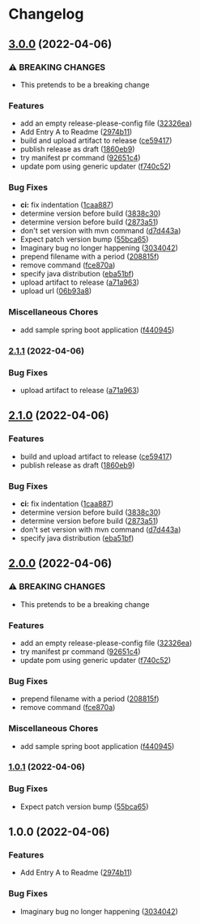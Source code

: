 # Changelog

## [3.0.0](https://github.com/paulschuberth/release-please-experiments/compare/v2.1.1...v3.0.0) (2022-04-06)


### ⚠ BREAKING CHANGES

* This pretends to be a breaking change

### Features

* add an empty release-please-config file ([32326ea](https://github.com/paulschuberth/release-please-experiments/commit/32326ea0cade06790152ac7e6b4d947a0607ad1b))
* Add Entry A to Readme ([2974b11](https://github.com/paulschuberth/release-please-experiments/commit/2974b11be410e2badc8c1b76ea2712165ede88f6))
* build and upload artifact to release ([ce59417](https://github.com/paulschuberth/release-please-experiments/commit/ce59417ee521980c12b037073a963831601b4ebc))
* publish release as draft ([1860eb9](https://github.com/paulschuberth/release-please-experiments/commit/1860eb9da88da96aafcfc7a3ff2e842d43c24b1b))
* try manifest pr command ([92651c4](https://github.com/paulschuberth/release-please-experiments/commit/92651c44ed5ed1e8659c18255d0dcf509d4ddf58))
* update pom using generic updater ([f740c52](https://github.com/paulschuberth/release-please-experiments/commit/f740c5285cececc65fb052c3fa03de3f624eecf2))


### Bug Fixes

* **ci:** fix indentation ([1caa887](https://github.com/paulschuberth/release-please-experiments/commit/1caa88787ed7f45546b2a60384e4844a648b835a))
* determine version before build ([3838c30](https://github.com/paulschuberth/release-please-experiments/commit/3838c3090df5f57e6ccaddcf08aa93c2859a524a))
* determine version before build ([2873a51](https://github.com/paulschuberth/release-please-experiments/commit/2873a51ba2cd42e54ba8a6aaa6201421b04ff9d5))
* don't set version with mvn command ([d7d443a](https://github.com/paulschuberth/release-please-experiments/commit/d7d443ae8f75cd805a861a7b1061cd09c4c47f81))
* Expect patch version bump ([55bca65](https://github.com/paulschuberth/release-please-experiments/commit/55bca6538112b19225c2be3b2b10da54f1313ada))
* Imaginary bug no longer happening ([3034042](https://github.com/paulschuberth/release-please-experiments/commit/3034042363da423d2e8263e3c54f1dbcc1bd9168))
* prepend filename with a period ([208815f](https://github.com/paulschuberth/release-please-experiments/commit/208815fd4631fcd8a1900c26546796d0511eac29))
* remove command ([fce870a](https://github.com/paulschuberth/release-please-experiments/commit/fce870a6f9dc553518df6b9fffa56306cc7dcca4))
* specify java distribution ([eba51bf](https://github.com/paulschuberth/release-please-experiments/commit/eba51bf11ac8a1cdba2d794ac737b8fa1982cea6))
* upload artifact to release ([a71a963](https://github.com/paulschuberth/release-please-experiments/commit/a71a9637d854db40c1ed211df645726b44ed609a))
* upload url ([06b93a8](https://github.com/paulschuberth/release-please-experiments/commit/06b93a848e182ac339e7cf059e26f2f33b592102))


### Miscellaneous Chores

* add sample spring boot application ([f440945](https://github.com/paulschuberth/release-please-experiments/commit/f440945cc4ceee34e4a7b6e1f9e7b652ed791be3))

### [2.1.1](https://github.com/paulschuberth/release-please-experiments/compare/v2.1.0...v2.1.1) (2022-04-06)


### Bug Fixes

* upload artifact to release ([a71a963](https://github.com/paulschuberth/release-please-experiments/commit/a71a9637d854db40c1ed211df645726b44ed609a))

## [2.1.0](https://github.com/paulschuberth/release-please-experiments/compare/v2.0.0...v2.1.0) (2022-04-06)


### Features

* build and upload artifact to release ([ce59417](https://github.com/paulschuberth/release-please-experiments/commit/ce59417ee521980c12b037073a963831601b4ebc))
* publish release as draft ([1860eb9](https://github.com/paulschuberth/release-please-experiments/commit/1860eb9da88da96aafcfc7a3ff2e842d43c24b1b))


### Bug Fixes

* **ci:** fix indentation ([1caa887](https://github.com/paulschuberth/release-please-experiments/commit/1caa88787ed7f45546b2a60384e4844a648b835a))
* determine version before build ([3838c30](https://github.com/paulschuberth/release-please-experiments/commit/3838c3090df5f57e6ccaddcf08aa93c2859a524a))
* determine version before build ([2873a51](https://github.com/paulschuberth/release-please-experiments/commit/2873a51ba2cd42e54ba8a6aaa6201421b04ff9d5))
* don't set version with mvn command ([d7d443a](https://github.com/paulschuberth/release-please-experiments/commit/d7d443ae8f75cd805a861a7b1061cd09c4c47f81))
* specify java distribution ([eba51bf](https://github.com/paulschuberth/release-please-experiments/commit/eba51bf11ac8a1cdba2d794ac737b8fa1982cea6))

## [2.0.0](https://github.com/paulschuberth/release-please-experiments/compare/v1.0.1...v2.0.0) (2022-04-06)


### ⚠ BREAKING CHANGES

* This pretends to be a breaking change

### Features

* add an empty release-please-config file ([32326ea](https://github.com/paulschuberth/release-please-experiments/commit/32326ea0cade06790152ac7e6b4d947a0607ad1b))
* try manifest pr command ([92651c4](https://github.com/paulschuberth/release-please-experiments/commit/92651c44ed5ed1e8659c18255d0dcf509d4ddf58))
* update pom using generic updater ([f740c52](https://github.com/paulschuberth/release-please-experiments/commit/f740c5285cececc65fb052c3fa03de3f624eecf2))


### Bug Fixes

* prepend filename with a period ([208815f](https://github.com/paulschuberth/release-please-experiments/commit/208815fd4631fcd8a1900c26546796d0511eac29))
* remove command ([fce870a](https://github.com/paulschuberth/release-please-experiments/commit/fce870a6f9dc553518df6b9fffa56306cc7dcca4))


### Miscellaneous Chores

* add sample spring boot application ([f440945](https://github.com/paulschuberth/release-please-experiments/commit/f440945cc4ceee34e4a7b6e1f9e7b652ed791be3))

### [1.0.1](https://github.com/paulschuberth/release-please-experiments/compare/v1.0.0...v1.0.1) (2022-04-06)


### Bug Fixes

* Expect patch version bump ([55bca65](https://github.com/paulschuberth/release-please-experiments/commit/55bca6538112b19225c2be3b2b10da54f1313ada))

## 1.0.0 (2022-04-06)


### Features

* Add Entry A to Readme ([2974b11](https://github.com/paulschuberth/release-please-experiments/commit/2974b11be410e2badc8c1b76ea2712165ede88f6))


### Bug Fixes

* Imaginary bug no longer happening ([3034042](https://github.com/paulschuberth/release-please-experiments/commit/3034042363da423d2e8263e3c54f1dbcc1bd9168))
